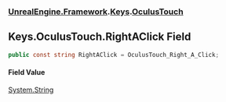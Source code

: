### [UnrealEngine.Framework](UnrealEngine_Framework.md 'UnrealEngine.Framework').[Keys](Keys.md 'UnrealEngine.Framework.Keys').[OculusTouch](Keys_OculusTouch.md 'UnrealEngine.Framework.Keys.OculusTouch')
## Keys.OculusTouch.RightAClick Field
```csharp
public const string RightAClick = OculusTouch_Right_A_Click;
```
#### Field Value
[System.String](https://docs.microsoft.com/en-us/dotnet/api/System.String 'System.String')
